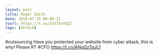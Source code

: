 ```yaml
---
layout: post
title: Roger Smith
date: 2018-07-29 00:00:21
tourl: https://t.co/Zn275afqZ2
tags: [Attack]
---
```

#outsourcing Have you protected your website from cyber attack, this is why! Please RT #CFO https://t.co/ANgQzTaJL1